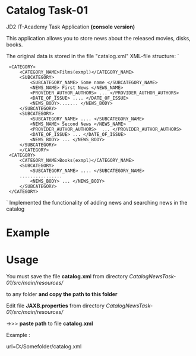 # Catalog Task-01
JD2 IT-Academy Task Application
**(console version)**

This application allows you to store news about the released movies, disks, books.

The original data is stored in the file "catalog.xml"  XML-file structure:
`<CATALOG>

     <CATEGORY>
         <CATEGORY_NAME>Films(exmpl)</CATEGORY_NAME>
         <SUBCATEGORY>
             <SUBCATEGORY_NAME> Some name </SUBCATEGORY_NAME>
             <NEWS_NAME> First News </NEWS_NAME>
             <PROVIDER_AUTHOR_AUTHORS> ... </PROVIDER_AUTHOR_AUTHORS>
             <DATE_OF_ISSUE> .... </DATE_OF_ISSUE>
             <NEWS_BODY>....... </NEWS_BODY>
         </SUBCATEGORY>
         <SUBCATEGORY>
             <SUBCATEGORY_NAME> .... </SUBCATEGORY_NAME>
             <NEWS_NAME> Second News </NEWS_NAME>
             <PROVIDER_AUTHOR_AUTHORS>  ... </PROVIDER_AUTHOR_AUTHORS>
             <DATE_OF_ISSUE> ... </DATE_OF_ISSUE>
             <NEWS_BODY> ... </NEWS_BODY>
         </SUBCATEGORY>
         </CATEGORY>
     <CATEGORY>
         <CATEGORY_NAME>Books(exmpl)</CATEGORY_NAME>
         <SUBCATEGORY>
             <SUBCATEGORY_NAME> .... </SUBCATEGORY_NAME>
         ................
             <NEWS_BODY> ... </NEWS_BODY>
         </SUBCATEGORY>
     </CATEGORY>
 </CATALOG>`
Implemented the functionality of adding news and searching news in the catalog
 
 # Example
 
 
 # Usage
 
 You must save the file **catalog.xm**l from directory _CatalogNewsTask-01/src/main/resources/_

to any folder **and copy the path to this folder** 

Edit file **JAXB.properties** from directory _CatalogNewsTask-01/src/main/resources/_

->>> **paste path** to file **catalog.xml** 

Example :

url=D:/Somefolder/catalog.xml
 
 

 
